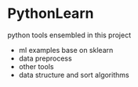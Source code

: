 # PythonLearn

python tools ensembled in this project
- ml examples base on sklearn
- data preprocess
- other tools
- data structure and sort algorithms
